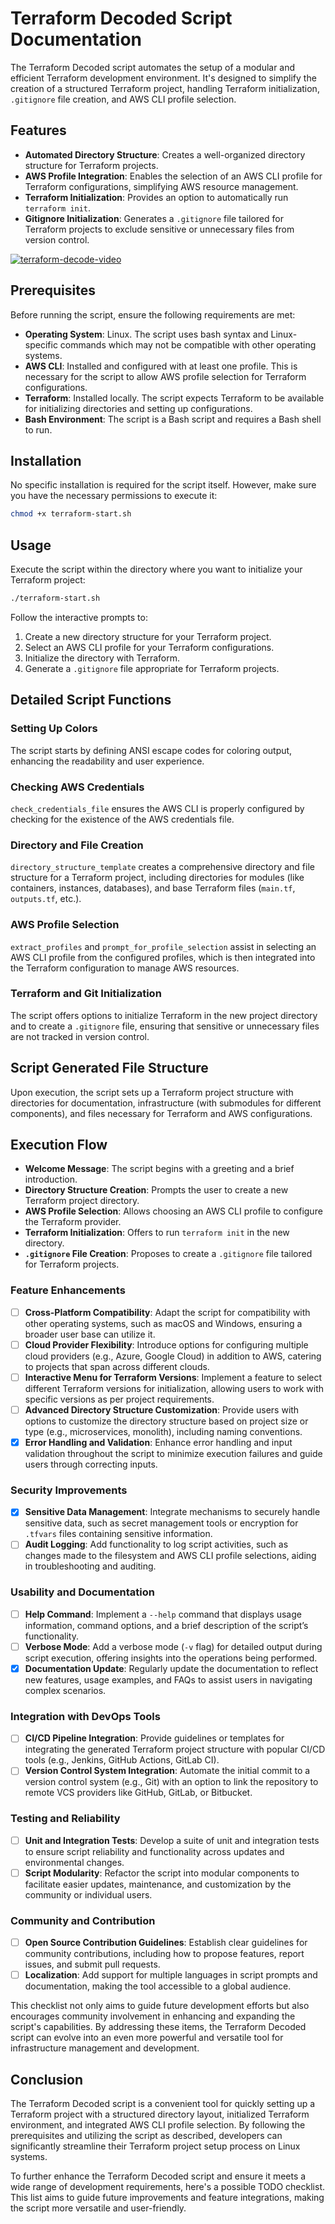 # Terraform Decoded Script Documentation

The Terraform Decoded script automates the setup of a modular and efficient Terraform development environment. It's designed to simplify the creation of a structured Terraform project, handling Terraform initialization, `.gitignore` file creation, and AWS CLI profile selection.

## Features

- **Automated Directory Structure**: Creates a well-organized directory structure for Terraform projects.
- **AWS Profile Integration**: Enables the selection of an AWS CLI profile for Terraform configurations, simplifying AWS resource management.
- **Terraform Initialization**: Provides an option to automatically run `terraform init`.
- **Gitignore Initialization**: Generates a `.gitignore` file tailored for Terraform projects to exclude sensitive or unnecessary files from version control.

[![terraform-decode-video](https://img.youtube.com/vi/o-m9IG4_7E8/maxresdefault.jpg)](https://youtu.be/o-m9IG4_7E8)

## Prerequisites

Before running the script, ensure the following requirements are met:

- **Operating System**: Linux. The script uses bash syntax and Linux-specific commands which may not be compatible with other operating systems.
- **AWS CLI**: Installed and configured with at least one profile. This is necessary for the script to allow AWS profile selection for Terraform configurations.
- **Terraform**: Installed locally. The script expects Terraform to be available for initializing directories and setting up configurations.
- **Bash Environment**: The script is a Bash script and requires a Bash shell to run.

## Installation

No specific installation is required for the script itself. However, make sure you have the necessary permissions to execute it:

```bash
chmod +x terraform-start.sh
```

## Usage

Execute the script within the directory where you want to initialize your Terraform project:

```bash
./terraform-start.sh
```

Follow the interactive prompts to:

1. Create a new directory structure for your Terraform project.
2. Select an AWS CLI profile for your Terraform configurations.
3. Initialize the directory with Terraform.
4. Generate a `.gitignore` file appropriate for Terraform projects.

## Detailed Script Functions

### Setting Up Colors

The script starts by defining ANSI escape codes for coloring output, enhancing the readability and user experience.

### Checking AWS Credentials

`check_credentials_file` ensures the AWS CLI is properly configured by checking for the existence of the AWS credentials file.

### Directory and File Creation

`directory_structure_template` creates a comprehensive directory and file structure for a Terraform project, including directories for modules (like containers, instances, databases), and base Terraform files (`main.tf`, `outputs.tf`, etc.).

### AWS Profile Selection

`extract_profiles` and `prompt_for_profile_selection` assist in selecting an AWS CLI profile from the configured profiles, which is then integrated into the Terraform configuration to manage AWS resources.

### Terraform and Git Initialization

The script offers options to initialize Terraform in the new project directory and to create a `.gitignore` file, ensuring that sensitive or unnecessary files are not tracked in version control.

## Script Generated File Structure

Upon execution, the script sets up a Terraform project structure with directories for documentation, infrastructure (with submodules for different components), and files necessary for Terraform and AWS configurations.

## Execution Flow

- **Welcome Message**: The script begins with a greeting and a brief introduction.
- **Directory Structure Creation**: Prompts the user to create a new Terraform project directory.
- **AWS Profile Selection**: Allows choosing an AWS CLI profile to configure the Terraform provider.
- **Terraform Initialization**: Offers to run `terraform init` in the new directory.
- **`.gitignore` File Creation**: Proposes to create a `.gitignore` file tailored for Terraform projects.

### Feature Enhancements

- [ ] **Cross-Platform Compatibility**: Adapt the script for compatibility with other operating systems, such as macOS and Windows, ensuring a broader user base can utilize it.
- [ ] **Cloud Provider Flexibility**: Introduce options for configuring multiple cloud providers (e.g., Azure, Google Cloud) in addition to AWS, catering to projects that span across different clouds.
- [ ] **Interactive Menu for Terraform Versions**: Implement a feature to select different Terraform versions for initialization, allowing users to work with specific versions as per project requirements.
- [ ] **Advanced Directory Structure Customization**: Provide users with options to customize the directory structure based on project size or type (e.g., microservices, monolith), including naming conventions.
- [x] **Error Handling and Validation**: Enhance error handling and input validation throughout the script to minimize execution failures and guide users through correcting inputs.

### Security Improvements

- [x] **Sensitive Data Management**: Integrate mechanisms to securely handle sensitive data, such as secret management tools or encryption for `.tfvars` files containing sensitive information.
- [ ] **Audit Logging**: Add functionality to log script activities, such as changes made to the filesystem and AWS CLI profile selections, aiding in troubleshooting and auditing.

### Usability and Documentation

- [ ] **Help Command**: Implement a `--help` command that displays usage information, command options, and a brief description of the script’s functionality.
- [ ] **Verbose Mode**: Add a verbose mode (`-v` flag) for detailed output during script execution, offering insights into the operations being performed.
- [x] **Documentation Update**: Regularly update the documentation to reflect new features, usage examples, and FAQs to assist users in navigating complex scenarios.

### Integration with DevOps Tools

- [ ] **CI/CD Pipeline Integration**: Provide guidelines or templates for integrating the generated Terraform project structure with popular CI/CD tools (e.g., Jenkins, GitHub Actions, GitLab CI).
- [ ] **Version Control System Integration**: Automate the initial commit to a version control system (e.g., Git) with an option to link the repository to remote VCS providers like GitHub, GitLab, or Bitbucket.

### Testing and Reliability

- [ ] **Unit and Integration Tests**: Develop a suite of unit and integration tests to ensure script reliability and functionality across updates and environmental changes.
- [ ] **Script Modularity**: Refactor the script into modular components to facilitate easier updates, maintenance, and customization by the community or individual users.

### Community and Contribution

- [ ] **Open Source Contribution Guidelines**: Establish clear guidelines for community contributions, including how to propose features, report issues, and submit pull requests.
- [ ] **Localization**: Add support for multiple languages in script prompts and documentation, making the tool accessible to a global audience.

This checklist not only aims to guide future development efforts but also encourages community involvement in enhancing and expanding the script's capabilities. By addressing these items, the Terraform Decoded script can evolve into an even more powerful and versatile tool for infrastructure management and development.

## Conclusion

The Terraform Decoded script is a convenient tool for quickly setting up a Terraform project with a structured directory layout, initialized Terraform environment, and integrated AWS CLI profile selection. By following the prerequisites and utilizing the script as described, developers can significantly streamline their Terraform project setup process on Linux systems.

To further enhance the Terraform Decoded script and ensure it meets a wide range of development requirements, here's a possible TODO checklist. This list aims to guide future improvements and feature integrations, making the script more versatile and user-friendly.
